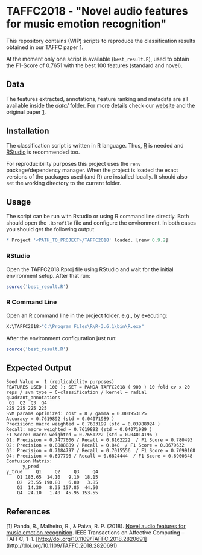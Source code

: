 # TAFFC2018 - "Novel audio features for music emotion recognition"

This repository contains (WIP) scripts to reproduce the classification results obtained in our TAFFC paper [1](#references).

At the moment only one script is available (`best_result.R`), used to obtain the F1-Score of 0.7651 with the best 100 features (standard and novel). 

## Data
The features extracted, annotations, feature ranking and metadata are all available inside the *data/* folder. For more details check our [website](http://mir.dei.uc.pt) and the original paper [1](#references).

## Installation

The classification script is written in R language. Thus, [R](https://www.r-project.org/) is needed and [RStudio](https://rstudio.com/) is recommended too.

For reproducibility purposes this project uses the `renv` package/dependency manager. When the project is loaded the exact versions of the packages used (and R) are installed locally. It should also set the working directory to the current folder.


## Usage

The script can be run with Rstudio or using R command line directly. Both should open the `.Rprofile` file and configure the environment. In both cases you should get the following output
```r
* Project '<PATH_TO_PROJECT>/TAFFC2018' loaded. [renv 0.9.2]
```

### RStudio
Open the TAFFC2018.Rproj file using RStudio and wait for the initial environment setup. After that run:
```r
source('best_result.R')
``` 

### R Command Line
Open an R command line in the project folder, e.g., by executing:
```bash
X:\TAFFC2018>"C:\Program Files\R\R-3.6.1\bin\R.exe"
```

After the environment configuration just run:
```r
source('best_result.R')
```

## Expected Output

```plaintext
Seed Value =  1 (replicability purposes)
FEATURES USED ( 100 ): SET = PANDA TAFFC2018 ( 900 ) 10 fold cv x 20 reps / svm type = C-classification / kernel = radial 
quadrant_annotations
 Q1  Q2  Q3  Q4 
225 225 225 225 
SVM params optimized: cost = 8 / gamma = 0.001953125 
Accuracy = 0.7619892 (std = 0.04071989 )
Precision: macro weighted = 0.7683199 (std = 0.03988924 )
Recall: macro weighted = 0.7619892 (std = 0.04071989 )
F1-Score: macro weighted = 0.7651222 (std = 0.04014196 )
Q1: Precision = 0.7477606 / Recall = 0.8162222  / F1 Score = 0.780493 
Q2: Precision = 0.8888889 / Recall = 0.848  / F1 Score = 0.8679632 
Q3: Precision = 0.7184797 / Recall = 0.7015556  / F1 Score = 0.7099168 
Q4: Precision = 0.697796 / Recall = 0.6824444  / F1 Score = 0.6900348 
Confusion Matrix: 
      y_pred
y_true     Q1     Q2     Q3     Q4
    Q1 183.65  14.10   9.10  18.15
    Q2  23.55 190.80   6.80   3.85
    Q3  14.30   8.35 157.85  44.50
    Q4  24.10   1.40  45.95 153.55
```


## References
[1] Panda, R., Malheiro, R., & Paiva, R. P. (2018). [Novel audio features for music emotion recognition](http://mir.dei.uc.pt/pdf/Journals/MOODetector/TAFFC_2018_Panda.pdf). IEEE Transactions on Affective Computing – TAFFC, 1–1. [http://doi.org/10.1109/TAFFC.2018.2820691](http://doi.org/10.1109/TAFFC.2018.2820691)
